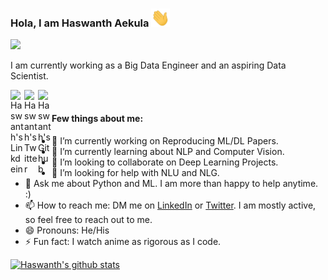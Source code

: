 ### Hola, I am Haswanth Aekula <img src="https://raw.githubusercontent.com/ABSphreak/ABSphreak/master/gifs/Hi.gif" width="30px">

![](https://komarev.com/ghpvc/?username=hassiahk&color=blue)

I am currently working as a Big Data Engineer and an aspiring Data Scientist.


<a href="https://linkedin.com/in/hassiahk/">
  <img align="left" alt="Haswanth's Linkdein" width="22px" src="https://cdn.jsdelivr.net/npm/simple-icons@v3/icons/linkedin.svg" />
</a>
<a href="https://twitter.com/hassiahk">
  <img align="left" alt="Haswanth's Twitter" width="22px" src="https://cdn.jsdelivr.net/npm/simple-icons@v3/icons/twitter.svg" />
</a>
<a href="https://github.com/hassiahk">
  <img align="left" alt="Haswanth's Github" width="22px" src="https://cdn.jsdelivr.net/npm/simple-icons@v3/icons/github.svg" />
</a>

<br/>

#### Few things about me:
- 🔭 I’m currently working on Reproducing ML/DL Papers.
- 🌱 I’m currently learning about NLP and Computer Vision.
- 👯 I’m looking to collaborate on Deep Learning Projects.
- 🤔 I’m looking for help with NLU and NLG.
- 💬 Ask me about Python and ML. I am more than happy to help anytime. :)
- 📫 How to reach me: DM me on [LinkedIn](https://www.linkedin.com/in/hassiahk/) or [Twitter](https://twitter.com/hassiahk). I am mostly active, so feel free to reach out to me.
- 😄 Pronouns: He/His
- ⚡ Fun fact: I watch anime as rigorous as I code.


[![Haswanth's github stats](https://github-readme-stats.vercel.app/api?username=hassiahk&hide=stars&show_icons=true&count_private=true&include_all_commits=false)](https://github.com/anuraghazra/github-readme-stats)
